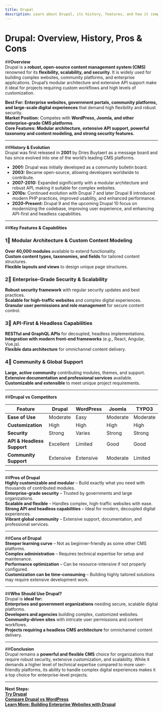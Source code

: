```yaml
---
title: Drupal  
description: Learn about Drupal, its history, features, and how it compares to other CMS platforms.
---
```


# **Drupal: Overview, History, Pros & Cons**

##**Overview**  
Drupal is a **robust, open-source content management system (CMS)** renowned for its **flexibility, scalability, and security**. It is widely used for building complex websites, community platforms, and enterprise applications. Drupal’s modular architecture and extensive API support make it ideal for projects requiring custom workflows and high levels of customization.

 **Best For:** **Enterprise websites, government portals, community platforms, and large-scale digital experiences** that demand high flexibility and robust security.  
 **Market Position:** Competes with **WordPress, Joomla, and other enterprise-grade CMS platforms**.  
 **Core Features:** **Modular architecture, extensive API support, powerful taxonomy and content modeling, and strong security features.**

---

##**History & Evolution**  
Drupal was first released in **2001** by Dries Buytaert as a message board and has since evolved into one of the world’s leading CMS platforms.

- **2001:** Drupal was initially developed as a community bulletin board.
- **2003:** Became open-source, allowing developers worldwide to contribute.
- **2007-2010:** Expanded significantly with a modular architecture and robust API, making it suitable for complex websites.
- **2010s:** Continued evolution with Drupal 7 and later Drupal 8 introduced modern PHP practices, improved usability, and enhanced performance.
- **2020-Present:** Drupal 9 and the upcoming Drupal 10 focus on modernizing the codebase, improving user experience, and enhancing API-first and headless capabilities.

---

##**Key Features & Capabilities**

### **1⃣ Modular Architecture & Custom Content Modeling**  
 **Over 40,000 modules** available to extend functionality.  
 **Custom content types, taxonomies, and fields** for tailored content structures.  
 **Flexible layouts and views** to design unique page structures.

### **2⃣ Enterprise-Grade Security & Scalability**  
 **Robust security framework** with regular security updates and best practices.  
 **Scalable for high-traffic websites** and complex digital experiences.
 **Granular user permissions and role management** for secure content control.

### **3⃣ API-First & Headless Capabilities**  
 **RESTful and GraphQL APIs** for decoupled, headless implementations.
 **Integration with modern front-end frameworks** (e.g., React, Angular, Vue.js).  
 **Flexible data architecture** for omnichannel content delivery.

### **4⃣ Community & Global Support**  
 **Large, active community** contributing modules, themes, and support.
 **Extensive documentation and professional services** available.
 **Customizable and extensible** to meet unique project requirements.

---

##**Drupal vs Competitors**

| Feature                  | Drupal          | WordPress         | Joomla          | TYPO3          |
|--------------------------|-----------------|-------------------|-----------------|----------------|
| **Ease of Use**          |  Moderate      |  Easy           |  Moderate      |  Moderate     |
| **Customization**        |  High         |  High           |  High         |  High        |
| **Security**             |  Strong       |  Varies         |  Strong       |  Strong      |
| **API & Headless Support**|  Excellent    |  Limited        |  Good         |  Good        |
| **Community Support**    |  Extensive    |  Extensive      |  Moderate     |  Limited     |

---

##**Pros of Drupal**  
 **Highly customizable and modular** – Build exactly what you need with thousands of contributed modules.  
 **Enterprise-grade security** – Trusted by governments and large organizations.  
 **Scalable and flexible** – Handles complex, high-traffic websites with ease.  
 **Strong API and headless capabilities** – Ideal for modern, decoupled digital experiences.  
 **Vibrant global community** – Extensive support, documentation, and professional services.

---

##**Cons of Drupal**  
 **Steeper learning curve** – Not as beginner-friendly as some other CMS platforms.  
 **Complex administration** – Requires technical expertise for setup and maintenance.  
 **Performance optimization** – Can be resource-intensive if not properly configured.  
 **Customization can be time-consuming** – Building highly tailored solutions may require extensive development work.

---

##**Who Should Use Drupal?**  
Drupal is **ideal for:**  
 **Enterprises and government organizations** needing secure, scalable digital platforms.  
 **Developers and agencies** building complex, customized websites.  
 **Community-driven sites** with intricate user permissions and content workflows.  
 **Projects requiring a headless CMS architecture** for omnichannel content delivery.

---

##**Conclusion**  
Drupal remains a **powerful and flexible CMS** choice for organizations that require robust security, extensive customization, and scalability. While it demands a higher level of technical expertise compared to more user-friendly platforms, its ability to handle complex digital experiences makes it a top choice for enterprise-level projects.

---

 **Next Steps:**  
 **[Try Drupal](https://www.drupal.org/)**  
 **[Compare Drupal vs WordPress](#)**  
 **[Learn More: Building Enterprise Websites with Drupal](#)**